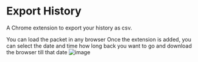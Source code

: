 # Export History

A Chrome extension to export your history as csv.

You can load the packet in any browser 
Once the extension is added, you can select the date and time how long back you want to go and download the browser till that date
![image](https://user-images.githubusercontent.com/32207327/204031355-9c98af96-5326-494e-8b0c-5fe83bc85ee8.png)
